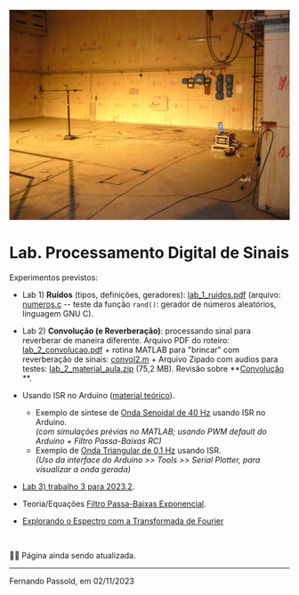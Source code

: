 <!-- title: Lab. Processamento Digital de Sinais -->

![p1010913](Lab_2/p1010913.jpg)

# Lab. Processamento Digital de Sinais

Experimentos previstos:

* Lab 1) **Ruídos** (tipos, definições, geradores):  [lab_1_ruidos.pdf](Lab_1/lab_1_ruidos.pdf) (arquivo:  [numeros.c](Lab_1/numeros.c)  -- teste da função `rand()`: gerador de números aleatórios, linguagem GNU C).
* Lab 2) **Convolução (e Reverberação)**: processando sinal para reverberar de maneira diferente.
  Arquivo PDF do roteiro:  [lab_2_convolucao.pdf](Lab_2/lab_2_convolucao.pdf)  + rotina MATLAB para "brincar" com reverberação de sinais:   [convol2.m](Lab_2/convol2.m) + Arquivo Zipado com audios para testes:  [lab_2_material_aula.zip](Lab_2/lab_2_material_aula.zip) (75,2 MB).
  Revisão sobre **[Convolução](Convolucao/convolucao.html) **.

* Usando ISR no Arduino ([material teórico](https://fpassold.github.io/Lab_Controle_2/Arduino_Int/Arduino_Int.html)).

  * Exemplo de síntese de [Onda Senoidal de 40 Hz](https://fpassold.github.io/Lab_Controle_2/Projeto_Final/gerador_senoidal.html) usando ISR no Arduino.</br>
  *(com simulações prévias no MATLAB; usando PWM default do Arduino + Filtro Passa-Baixas RC)*
  * Exemplo de [Onda Triangular de 0,1 Hz](https://fpassold.github.io/Lab_Controle_2/Projeto_Final/onda_triangular.html) usando ISR.</br>
  *(Uso da interface do Arduino >> Tools >> Serial Plotter, para visualizar a onda gerada)*

* [Lab 3) trabalho 3 para 2023.2](Lab_3/lab3_trabalho_2023_2.html).

* Teoria/Equações [Filtro Passa-Baixas Exponencial](Filtro/filtro_exponencial.html).
* [Explorando o Espectro com a Transformada de Fourier](lab_5_transf_fourier/lab_5_trans_fourier.html)

&nbsp;

:construction_worker_man: Página ainda sendo atualizada.

----

Fernando Passold, em 02/11/2023